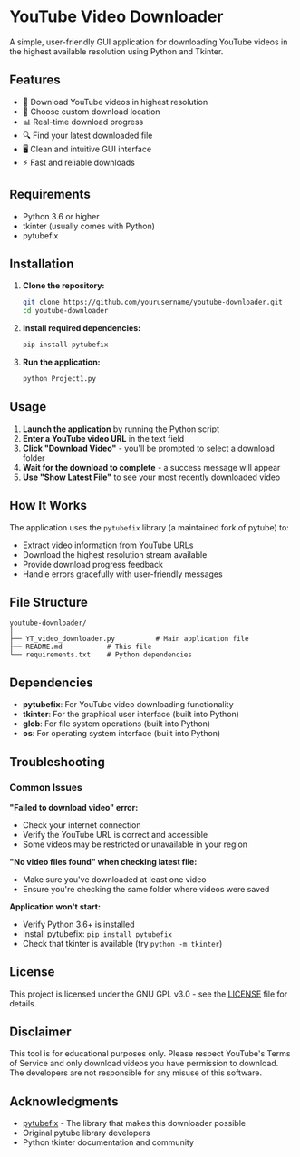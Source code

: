 # YouTube Video Downloader

A simple, user-friendly GUI application for downloading YouTube videos in the highest available resolution using Python and Tkinter.

## Features

- 🎥 Download YouTube videos in highest resolution
- 📁 Choose custom download location
- 📊 Real-time download progress
- 🔍 Find your latest downloaded file
- 🖥️ Clean and intuitive GUI interface
- ⚡ Fast and reliable downloads

## Requirements

- Python 3.6 or higher
- tkinter (usually comes with Python)
- pytubefix

## Installation

1. **Clone the repository:**
   ```bash
   git clone https://github.com/yourusername/youtube-downloader.git
   cd youtube-downloader
   ```

2. **Install required dependencies:**
   ```bash
   pip install pytubefix
   ```

3. **Run the application:**
   ```bash
   python Project1.py
   ```

## Usage

1. **Launch the application** by running the Python script
2. **Enter a YouTube video URL** in the text field
3. **Click "Download Video"** - you'll be prompted to select a download folder
4. **Wait for the download to complete** - a success message will appear
5. **Use "Show Latest File"** to see your most recently downloaded video

## How It Works

The application uses the `pytubefix` library (a maintained fork of pytube) to:
- Extract video information from YouTube URLs
- Download the highest resolution stream available
- Provide download progress feedback
- Handle errors gracefully with user-friendly messages

## File Structure

```
youtube-downloader/
│
├── YT_video_downloader.py          # Main application file
├── README.md           # This file
└── requirements.txt    # Python dependencies
```

## Dependencies

- **pytubefix**: For YouTube video downloading functionality
- **tkinter**: For the graphical user interface (built into Python)
- **glob**: For file system operations (built into Python)
- **os**: For operating system interface (built into Python)

## Troubleshooting

### Common Issues

**"Failed to download video" error:**
- Check your internet connection
- Verify the YouTube URL is correct and accessible
- Some videos may be restricted or unavailable in your region

**"No video files found" when checking latest file:**
- Make sure you've downloaded at least one video
- Ensure you're checking the same folder where videos were saved

**Application won't start:**
- Verify Python 3.6+ is installed
- Install pytubefix: `pip install pytubefix`
- Check that tkinter is available (try `python -m tkinter`)

## License

This project is licensed under the GNU GPL v3.0 - see the [LICENSE](LICENSE) file for details.

## Disclaimer

This tool is for educational purposes only. Please respect YouTube's Terms of Service and only download videos you have permission to download. The developers are not responsible for any misuse of this software.

## Acknowledgments

- [pytubefix](https://github.com/JuanBindez/pytubefix) - The library that makes this downloader possible
- Original pytube library developers
- Python tkinter documentation and community
